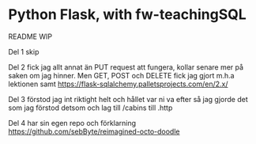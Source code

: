 # Python Flask, with fw-teachingSQL

README WIP

Del 1 skip

Del 2 fick jag allt annat än PUT request att fungera, kollar senare mer på saken om jag hinner. Men GET, POST och DELETE fick jag gjort m.h.a lektionen samt https://flask-sqlalchemy.palletsprojects.com/en/2.x/

Del 3 förstod jag int riktight helt och hållet var ni va efter så jag gjorde det som jag förstod detsom och lag till /cabins till .http

Del 4 har sin egen repo och förklarning https://github.com/sebByte/reimagined-octo-doodle
